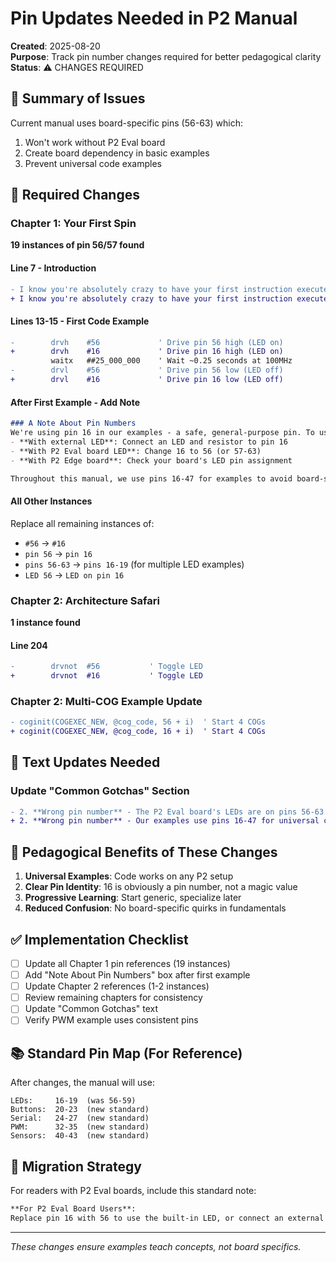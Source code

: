 # Pin Updates Needed in P2 Manual

**Created**: 2025-08-20  
**Purpose**: Track pin number changes required for better pedagogical clarity  
**Status**: ⚠️ CHANGES REQUIRED

## 📍 Summary of Issues

Current manual uses board-specific pins (56-63) which:
1. Won't work without P2 Eval board
2. Create board dependency in basic examples
3. Prevent universal code examples

## 🔴 Required Changes

### Chapter 1: Your First Spin
**19 instances of pin 56/57 found**

#### Line 7 - Introduction
```diff
- I know you're absolutely crazy to have your first instruction executed, so let's not waste any time. Here's a complete PASM2 program that blinks an LED on pin 56 (that's the built-in LED on the P2 Eval board):
+ I know you're absolutely crazy to have your first instruction executed, so let's not waste any time. Here's a complete PASM2 program that blinks an LED on pin 16:
```

#### Lines 13-15 - First Code Example
```diff
-        drvh    #56             ' Drive pin 56 high (LED on)
+        drvh    #16             ' Drive pin 16 high (LED on)
         waitx   ##25_000_000    ' Wait ~0.25 seconds at 100MHz
-        drvl    #56             ' Drive pin 56 low (LED off)  
+        drvl    #16             ' Drive pin 16 low (LED off)  
```

#### After First Example - Add Note
```markdown
### A Note About Pin Numbers
We're using pin 16 in our examples - a safe, general-purpose pin. To use this example:
- **With external LED**: Connect an LED and resistor to pin 16
- **With P2 Eval board LED**: Change 16 to 56 (or 57-63)
- **With P2 Edge board**: Check your board's LED pin assignment

Throughout this manual, we use pins 16-47 for examples to avoid board-specific complications.
```

#### All Other Instances
Replace all remaining instances of:
- `#56` → `#16`
- `pin 56` → `pin 16`
- `pins 56-63` → `pins 16-19` (for multiple LED examples)
- `LED 56` → `LED on pin 16`

### Chapter 2: Architecture Safari
**1 instance found**

#### Line 204
```diff
-        drvnot  #56           ' Toggle LED
+        drvnot  #16           ' Toggle LED
```

### Chapter 2: Multi-COG Example Update
```diff
- coginit(COGEXEC_NEW, @cog_code, 56 + i)  ' Start 4 COGs
+ coginit(COGEXEC_NEW, @cog_code, 16 + i)  ' Start 4 COGs
```

## 📝 Text Updates Needed

### Update "Common Gotchas" Section
```diff
- 2. **Wrong pin number** - The P2 Eval board's LEDs are on pins 56-63. The P2 Edge module might have different assignments.
+ 2. **Wrong pin number** - Our examples use pins 16-47 for universal compatibility. Board LEDs vary: P2 Eval (56-63), P2 Edge (check documentation).
```

## 🎯 Pedagogical Benefits of These Changes

1. **Universal Examples**: Code works on any P2 setup
2. **Clear Pin Identity**: 16 is obviously a pin number, not a magic value
3. **Progressive Learning**: Start generic, specialize later
4. **Reduced Confusion**: No board-specific quirks in fundamentals

## ✅ Implementation Checklist

- [ ] Update all Chapter 1 pin references (19 instances)
- [ ] Add "Note About Pin Numbers" box after first example
- [ ] Update Chapter 2 references (1-2 instances)
- [ ] Review remaining chapters for consistency
- [ ] Update "Common Gotchas" text
- [ ] Verify PWM example uses consistent pins

## 📚 Standard Pin Map (For Reference)

After changes, the manual will use:
```
LEDs:     16-19  (was 56-59)
Buttons:  20-23  (new standard)
Serial:   24-27  (new standard)
PWM:      32-35  (new standard)
Sensors:  40-43  (new standard)
```

## 🔄 Migration Strategy

For readers with P2 Eval boards, include this standard note:
```markdown
**For P2 Eval Board Users**: 
Replace pin 16 with 56 to use the built-in LED, or connect an external LED to pin 16.
```

---

*These changes ensure examples teach concepts, not board specifics.*